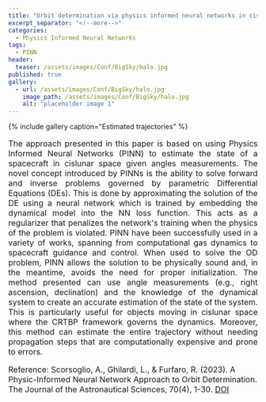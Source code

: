 ```yaml
---
title: "Orbit determination via physics informed neural networks in cislunar environment"
excerpt_separator: "<!--more-->"
categories:
  - Physics Informed Neural Networks
tags:
  - PINN
header:
  teaser: /assets/images/Conf/BigSky/halo.jpg
published: true
gallery:
  - url: /assets/images/Conf/BigSky/halo.jpg
    image_path: /assets/images/Conf/BigSky/halo.jpg
    alt: "placeholder image 1"
---
```

{% include gallery caption="Estimated trajectories" %}

<div style="text-align: justify;">
<font size="3"> 

The approach presented in this paper is based on using Physics Informed Neural Networks (PINN) to estimate the state of a spacecraft in cislunar space given angles measurements. The novel concept introduced by PINNs is the ability to solve forward and inverse problems governed by parametric Differential Equations (DEs). This is done by approximating the solution of the DE using a neural network which is trained by embedding the dynamical model into the NN loss function. This acts as a regularizer that penalizes the network's training when the physics of the problem is violated. PINN have been successfully used in a variety of works, spanning from computational gas dynamics to spacecraft guidance and control. When used to solve the OD problem, PINN allows the solution to be physically sound and, in the meantime, avoids the need for proper initialization. The method presented can use angle measurements (e.g., right ascension, declination) and the knowledge of the dynamical system to create an accurate estimation of the state of the system. This is particularly useful for objects moving in cislunar space where the CRTBP framework governs the dynamics. Moreover, this method can estimate the entire trajectory without needing propagation steps that are computationally expensive and prone to errors.</div>


Reference:
Scorsoglio, A., Ghilardi, L., & Furfaro, R. (2023). A Physic-Informed Neural Network Approach to Orbit Determination. The Journal of the Astronautical Sciences, 70(4), 1-30. <a href="https://doi.org/10.1007/s40295-023-00392-w">DOI</a>

</font>
</div>

<!-- {% include figure image_path="/assets/images/Conf/BigSky/halo.jpg" alt="" caption="Estimated trajectory for halo orbit" %} -->